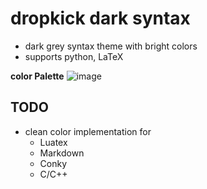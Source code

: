 # dropkick dark syntax

+ dark grey syntax theme with bright colors
+ supports python, LaTeX


__color Palette__
![image](https://raw.githubusercontent.com/frodo4fingers/dropkick-syntax/master/styles/colors_palette.png)

## TODO
+ clean color implementation for
    + Luatex
    + Markdown
    + Conky
    + C/C++
